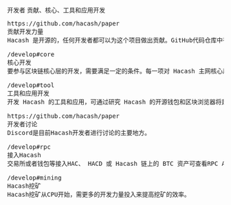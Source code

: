 开发者
贡献、核心、工具和应用开发



<pre class="nav">
https://github.com/hacash/paper
贡献开发力量
Hacash 是开源的，任何开发者都可以为这个项目做出贡献。GitHub代码仓库中有你需要的一切。

/develop#core
核心开发
要参与区块链核心层的开发，需要满足一定的条件。每一项对 Hacash 主网核心层的新增和变动，都需要提起一份 Hacash 改进提议（HIP）作为评估依据。

/develop#tool
工具和应用开发
开发 Hacash 的工具和应用，可通过研究 Hacash 的开源钱包和区块浏览器将是很好的开始方式。

https://github.com/hacash/paper
开发者讨论
Discord是目前Hacash开发者进行讨论的主要地方。

/develop#rpc
接入Hacash
交易所或者钱包等接入HAC、 HACD 或 Hacash 链上的 BTC 资产可查看RPC API接口。

/develop#mining
Hacash挖矿
Hacash挖矿从CPU开始，需更多的开发力量投入来提高挖矿的效率。
  
</pre>
